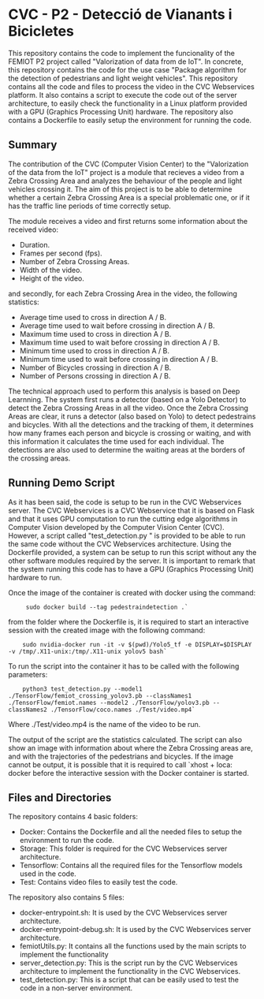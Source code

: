 # CVC - P2 - Detecció de Vianants i Bicicletes
This repository contains the code to implement the funcionality of the FEMIOT P2 project called "Valorization of data from de IoT". In concrete, this repository contains the code for the use case "Package algorithm for the detection of pedestrians and light weight vehicles".
This repository contains all the code and files to process the video in the CVC Webservices platform. It also contains a script to execute the code out of the server architecture, to easily check the functionality in a Linux platform provided with a GPU (Graphics Processing Unit) hardware.
The repository also contains a Dockerfile to easily setup the environment for running the code.

## Summary
The contribution of the CVC (Computer Vision Center) to the "Valorization of the data from the IoT" project is a module that recieves a video from a Zebra Crossing Area and analyzes the behaviour of the people and light vehicles crossing it. The aim of this project is to be able to determine whether a certain Zebra Crossing Area is a special problematic one, or if it has the traffic line periods of time correctly setup.

The module receives a video and first returns some information about the received video:
 - Duration.
 - Frames per second (fps).
 - Number of Zebra Crossing Areas.
 - Width of the video.
 - Height of the video.

 and secondly, for each Zebra Crossing Area in the video, the following statistics:

 - Average time used to cross in direction A / B.
 - Average time used to wait before crossing in direction A / B.
 - Maximum time used to cross in direction A / B.
 - Maximum time used to wait before crossing in direction A / B.
 - Minimum time used to cross in direction A / B.
 - Minimum time used to wait before crossing in direction A / B.
 - Number of Bicycles crossing in direction A / B.
 - Number of Persons crossing in direction A / B.

The technical approach used to perform this analysis is based on Deep Learnning.
The system first runs a detector (based on a Yolo Detector) to detect the Zebra Crossing Areas in all the video. Once the Zebra Crossing Areas are clear, it runs a detector (also based on Yolo) to detect pedestrains and bicycles. With all the detections and the tracking of them, it determines how many frames each person and bicycle is crossing or waiting, and with this information it calculates the time used for each individual. The detections are also used to determine the waiting areas at the borders of the crossing areas.

## Running Demo Script
As it has been said, the code is setup to be run in the CVC Webservices server. The CVC Webservices is a CVC Webservice that it is based on Flask and that it uses GPU computation to run the cutting edge algorithms in Computer Vision developed by the Computer Vision Center (CVC).
However, a script called "test_detection.py " is provided to be able to run the same code without the CVC Webservices architecture. Using the Dockerfile provided, a system can be setup to run this script without any the other software modules required by the server. It is important to remark that the system running this code has to have a GPU (Graphics Processing Unit) hardware to run.

Once the image of the container is created with docker using the command:

	     sudo docker build --tag pedestraindetection .`
from the folder where the Dockerfile is, it is required to start an interactive session with the created image with the following command:

        sudo nvidia-docker run -it -v $(pwd)/Yolo5_tf -e DISPLAY=$DISPLAY -v /tmp/.X11-unix:/tmp/.X11-unix yolov5 bash` 

To run the script into the container it has to be called with the following parameters:

        python3 test_detection.py --model1 ./TensorFlow/femiot_crossing_yolov3.pb --classNames1 ./TensorFlow/femiot.names --model2 ./TensorFlow/yolov3.pb --classNames2 ./TensorFlow/coco.names ./Test/video.mp4` 

Where ./Test/video.mp4 is the name of the video to be run.

The output of the script are the statistics calculated. The script can also show an image with information about where the Zebra Crossing areas are, and with the trajectories of the pedestrians and bicycles.
If the image cannot be output, it is possible that it is required to call
`xhost + loca: docker
before the interactive session with the Docker container is started.

## Files and Directories
The repository contains 4 basic folders:

 - Docker: Contains the Dockerfile and all the needed files to setup the environment to run the code.
 - Storage: This folder is required for the CVC Webservices server architecture.
 - Tensorflow: Contains all the required files for the Tensorflow models used in the code.
 - Test: Contains video files to easily test the code.
 
 The repository also contains 5 files:
 - docker-entrypoint.sh: It is used by the CVC Webservices server architecture.
 - docker-entrypoint-debug.sh: It is used by the CVC Webservices server architecture.
 - femiotUtils.py: It contains all the functions used by the main scripts to implement the functionality
 - server_detection.py: This is the script run by the CVC Webservices architecture to implement the functionality in the CVC Webservices.
 - test_detection.py: This is a script that can be easily used to test the code in a non-server environment.
